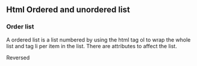 ## Html Ordered and unordered list

### Order list
A ordered list is a list numbered by using the html tag ol to wrap the whole list and tag li per item in the list.
There are attributes to affect the list. 
<dl>
<dt>Reversed</dt> 
</dl>